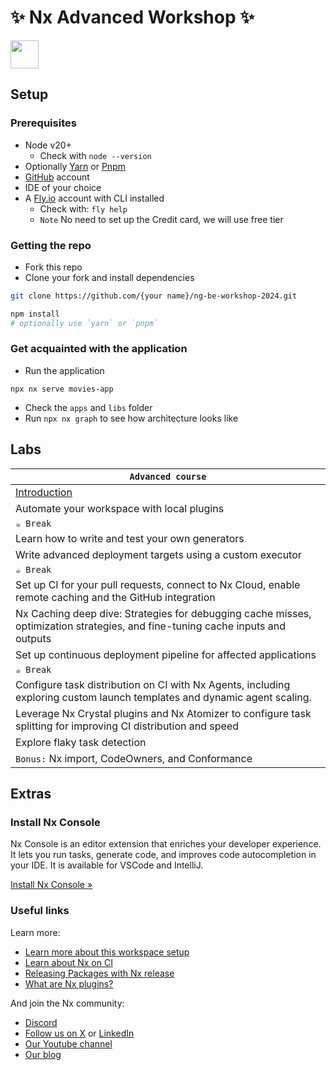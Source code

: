 # ✨ Nx Advanced Workshop ✨ 

<a alt="Nx logo" href="https://nx.dev" target="_blank" rel="noreferrer"><img src="https://raw.githubusercontent.com/nrwl/nx/master/images/nx-logo.png" width="45"></a>

## Setup
### Prerequisites

- Node v20+
  - Check with `node --version`
- Optionally [Yarn](https://yarnpkg.com/) or [Pnpm](https://pnpm.io/)
- [GitHub](https://github.com/) account
- IDE of your choice
- A [Fly.io](https://fly.io/) account with CLI installed
  - Check with: `fly help`
  - `Note` No need to set up the Credit card, we will use free tier

### Getting the repo

- Fork this repo
- Clone your fork and install dependencies
```bash
git clone https://github.com/{your name}/ng-be-workshop-2024.git

npm install
# optionally use `yarn` or `pnpm`
```

### Get acquainted with the application

- Run the application
```
npx nx serve movies-app
```
- Check the `apps` and `libs` folder
- Run `npx nx graph` to see how architecture looks like

## Labs

| `Advanced course` |
| - |
| [Introduction](./exercises/advanced-intro.md) |
| Automate your workspace with local plugins |
| `☕ Break` |
| Learn how to write and test your own generators |
| Write advanced deployment targets using a custom executor |
| `☕ Break` |
| Set up CI for your pull requests, connect to Nx Cloud, enable remote caching and the GitHub integration |
| Nx Caching deep dive: Strategies for debugging cache misses, optimization strategies, and fine-tuning cache inputs and outputs |
| Set up continuous deployment pipeline for affected applications |
| `☕ Break` |
| Configure task distribution on CI with Nx Agents, including exploring custom launch templates and dynamic agent scaling. |
| Leverage Nx Crystal plugins and Nx Atomizer to configure task splitting for improving CI distribution and speed |
| Explore flaky task detection |
| `Bonus:` Nx import, CodeOwners, and Conformance |

## Extras

### Install Nx Console

Nx Console is an editor extension that enriches your developer experience. It lets you run tasks, generate code, and improves code autocompletion in your IDE. It is available for VSCode and IntelliJ.

[Install Nx Console &raquo;](https://nx.dev/getting-started/editor-setup?utm_source=nx_project&utm_medium=readme&utm_campaign=nx_projects)

### Useful links

Learn more:

- [Learn more about this workspace setup](https://nx.dev/getting-started/tutorials/angular-monorepo-tutorial?utm_source=nx_project&amp;utm_medium=readme&amp;utm_campaign=nx_projects)
- [Learn about Nx on CI](https://nx.dev/ci/intro/ci-with-nx?utm_source=nx_project&utm_medium=readme&utm_campaign=nx_projects)
- [Releasing Packages with Nx release](https://nx.dev/features/manage-releases?utm_source=nx_project&utm_medium=readme&utm_campaign=nx_projects)
- [What are Nx plugins?](https://nx.dev/concepts/nx-plugins?utm_source=nx_project&utm_medium=readme&utm_campaign=nx_projects)

And join the Nx community:
- [Discord](https://go.nx.dev/community)
- [Follow us on X](https://twitter.com/nxdevtools) or [LinkedIn](https://www.linkedin.com/company/nrwl)
- [Our Youtube channel](https://www.youtube.com/@nxdevtools)
- [Our blog](https://nx.dev/blog?utm_source=nx_project&utm_medium=readme&utm_campaign=nx_projects)
